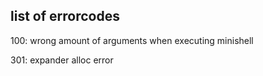 ## list of errorcodes

100: wrong amount of arguments when executing minishell

301: expander alloc error